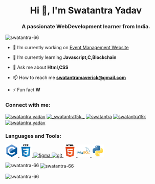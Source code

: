 <h1 align="center">Hi 👋, I'm Swatantra Yadav</h1>
<h3 align="center">A passionate WebDevelopment learner from India.</h3>

<p align="left"> <img src="https://komarev.com/ghpvc/?username=swatantra-66&label=Profile%20views&color=0e75b6&style=flat" alt="swatantra-66" /> </p>

- 🔭 I’m currently working on [Event Management Website](file:///C:/Users/User/Desktop/Swatantra/TestCase1.html)

- 🌱 I’m currently learning **Javascript,C,Blockchain**

- 💬 Ask me about **Html,CSS**

- 📫 How to reach me **swatantramaverick@gmail.com**

- ⚡ Fun fact **W**

<h3 align="left">Connect with me:</h3>
<p align="left">
<a href="https://linkedin.com/in/swatantra yadav" target="blank"><img align="center" src="https://raw.githubusercontent.com/rahuldkjain/github-profile-readme-generator/master/src/images/icons/Social/linked-in-alt.svg" alt="swatantra yadav" height="30" width="40" /></a>
<a href="https://instagram.com/_swatantra15k._" target="blank"><img align="center" src="https://raw.githubusercontent.com/rahuldkjain/github-profile-readme-generator/master/src/images/icons/Social/instagram.svg" alt="_swatantra15k._" height="30" width="40" /></a>
<a href="https://www.youtube.com/c/swatantra" target="blank"><img align="center" src="https://raw.githubusercontent.com/rahuldkjain/github-profile-readme-generator/master/src/images/icons/Social/youtube.svg" alt="swatantra" height="30" width="40" /></a>
<a href="https://www.codechef.com/users/swatantra15k" target="blank"><img align="center" src="https://cdn.jsdelivr.net/npm/simple-icons@3.1.0/icons/codechef.svg" alt="swatantra15k" height="30" width="40" /></a>
<a href="https://www.leetcode.com/swatantra yadav" target="blank"><img align="center" src="https://raw.githubusercontent.com/rahuldkjain/github-profile-readme-generator/master/src/images/icons/Social/leet-code.svg" alt="swatantra yadav" height="30" width="40" /></a>
</p>

<h3 align="left">Languages and Tools:</h3>
<p align="left"> <a href="https://www.cprogramming.com/" target="_blank" rel="noreferrer"> <img src="https://raw.githubusercontent.com/devicons/devicon/master/icons/c/c-original.svg" alt="c" width="40" height="40"/> </a> <a href="https://www.w3schools.com/css/" target="_blank" rel="noreferrer"> <img src="https://raw.githubusercontent.com/devicons/devicon/master/icons/css3/css3-original-wordmark.svg" alt="css3" width="40" height="40"/> </a> <a href="https://www.figma.com/" target="_blank" rel="noreferrer"> <img src="https://www.vectorlogo.zone/logos/figma/figma-icon.svg" alt="figma" width="40" height="40"/> </a> <a href="https://git-scm.com/" target="_blank" rel="noreferrer"> <img src="https://www.vectorlogo.zone/logos/git-scm/git-scm-icon.svg" alt="git" width="40" height="40"/> </a> <a href="https://www.w3.org/html/" target="_blank" rel="noreferrer"> <img src="https://raw.githubusercontent.com/devicons/devicon/master/icons/html5/html5-original-wordmark.svg" alt="html5" width="40" height="40"/> </a> <a href="https://www.mysql.com/" target="_blank" rel="noreferrer"> <img src="https://raw.githubusercontent.com/devicons/devicon/master/icons/mysql/mysql-original-wordmark.svg" alt="mysql" width="40" height="40"/> </a> <a href="https://www.python.org" target="_blank" rel="noreferrer"> <img src="https://raw.githubusercontent.com/devicons/devicon/master/icons/python/python-original.svg" alt="python" width="40" height="40"/> </a> </p>

<p><img align="left" src="https://github-readme-stats.vercel.app/api/top-langs?username=swatantra-66&show_icons=true&locale=en&layout=compact" alt="swatantra-66" /></p>

<p>&nbsp;<img align="center" src="https://github-readme-stats.vercel.app/api?username=swatantra-66&show_icons=true&locale=en" alt="swatantra-66" /></p>

<p><img align="center" src="https://github-readme-streak-stats.herokuapp.com/?user=swatantra-66&" alt="swatantra-66" /></p>

